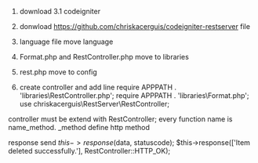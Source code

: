 
1. download 3.1 codeigniter
2. donwload https://github.com/chriskacerguis/codeigniter-restserver file
3. language file move language
4. Format.php and RestController.php move to libraries
5. rest.php move to config

6. create controller and add line
require APPPATH . 'libraries\RestController.php';
require APPPATH . 'libraries\Format.php';
use chriskacerguis\RestServer\RestController; 


controller must be extend with RestController;
every function name is name_method. _method define http method

response send 
    $this->response($data, statuscode);
    $this->response(['Item deleted successfully.'], RestController::HTTP_OK);



    
